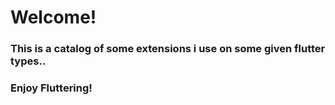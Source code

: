 # Welcome!

### This is a catalog of some extensions i use on some given flutter types..
### Enjoy Fluttering!
